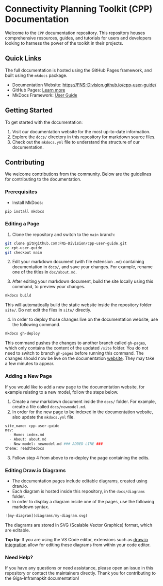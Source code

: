 # Connectivity Planning Toolkit (CPP) Documentation

Welcome to the `CPP` documentation repository. This repository houses comprehensive resources, guides, and tutorials for users and developers looking to harness the power of the toolkit in their projects.

## Quick Links

The full documentation is hosted using the GitHub Pages framework, and built using the `mkdocs` package.

- Documentation Website: https://FNS-Division.github.io/cpp-user-guide/
- GitHub Pages: [Learn more](https://pages.github.com/)
- MkDocs Framework: [User Guide](https://www.mkdocs.org/user-guide/)

## Getting Started

To get started with the documentation:

1. Visit our documentation website for the most up-to-date information.
2. Explore the `docs/` directory in this repository for markdown source files.
3. Check out the `mkdocs.yml` file to understand the structure of our documentation.

## Contributing

We welcome contributions from the community. Below are the guidelines for contributing to the documentation.

### Prerequisites

- Install MkDocs:

```sh
pip install mkdocs
```

### Editing a Page

1. Clone the repository and switch to the `main` branch:

```sh
git clone git@github.com:FNS-Division/cpp-user-guide.git
cd cpt-user-guide
git checkout main
```

2. Edit your markdown document (with file extension `.md`) containing documentation in `docs/`, and save your changes. For example, rename one of the titles in `doc/about.md`.

3. After editing your markdown document, build the site locally using this command, to preview your changes.

```sh
mkdocs build
```

This will automatically build the static website inside the repository folder `site/`. Do not edit the files in `site/` directly.

4. In order to deploy those changes live on the documentation website, use the following command.

```sh
mkdocs gh-deploy
```

This command pushes the changes to another branch called `gh-pages`, which only contains the content of the updated `/site` folder. You do not need to switch to branch `gh-pages` before running this command. The changes should now be live on the documentation [website](https://FNS-Division.github.io/cpt-user-guide/). They may take a few minutes to appear.


### Adding a New Page

If you would like to add a new page to the documentation website, for example relating to a new model, follow the steps below.

1. Create a new markdown document inside the `docs/` folder. For example, create a file called `docs/newmodel.md`.
2. In order for the new page to be indexed in the documentation website, also update the `mkdocs.yml` file.

```python
site_name: cpp-user-guide
nav:
  - Home: index.md
  - About: about.md
  - New model: newmodel.md ### ADDED LINE ###
theme: readthedocs
```

3. Follow step 4 from above to re-deploy the page containing the edits.

### Editing Draw.io Diagrams

- The documentation pages include editable diagrams, created using draw.io.
- Each diagram is hosted inside this repository, in the `docs/diagrams` folder.
- In order to display a diagram inside one of the pages, use the following markdown syntax.

```python
![my-diagram](diagrams/my-diagram.svg)
```

The diagrams are stored in SVG (Scalable Vector Graphics) format, which are editable.

**Top tip**: If you are using the VS Code editor, extensions such as [draw.io integration](https://marketplace.visualstudio.com/items?itemName=hediet.vscode-drawio) allow for editing these diagrams from within your code editor.

### Need Help?

If you have any questions or need assistance, please open an issue in this repository or contact the maintainers directly.
Thank you for contributing to the Giga-Inframapkit documentation!